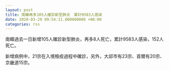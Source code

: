 ```yaml
---
layout: post
title: 南韓再多105人確診新型肺炎　累計9583人感染
date: 2020-03-29 09:54:11.000000000 +08:00
categories: rss
---
```


南韓過去一日新增105人確診新型肺炎，再多8人死亡，累計9583人感染，152人死亡。

新增病例中，21宗在入境檢疫過程中確診，另外，大邱市有23宗、首爾有20宗、京畿道15宗。
